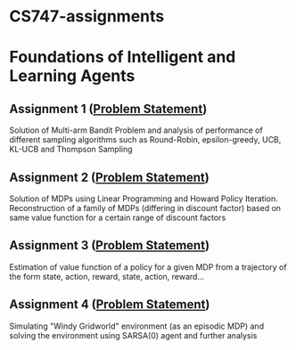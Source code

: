 # CS747-assignments
# Foundations of Intelligent and Learning Agents

## Assignment 1 ([Problem Statement](https://www.cse.iitb.ac.in/~shivaram/teaching/cs747-a2019/pa-1/programming-assignment-1.html))

Solution of Multi-arm Bandit Problem and analysis of performance of different sampling algorithms such as Round-Robin, epsilon-greedy, UCB, KL-UCB and Thompson Sampling

## Assignment 2 ([Problem Statement](https://www.cse.iitb.ac.in/~shivaram/teaching/cs747-a2019/pa-2/programming-assignment-2.html))

Solution of MDPs using Linear Programming and Howard Policy Iteration. Reconstruction of a family of MDPs (differing in discount factor) based on same value function for a certain range of discount factors

## Assignment 3 ([Problem Statement](https://www.cse.iitb.ac.in/~shivaram/teaching/cs747-a2019/pa-3/programming-assignment-3.html))

Estimation of value function of a policy for a given MDP from a trajectory of the form state, action, reward, state, action, reward...

## Assignment 4 ([Problem Statement](https://www.cse.iitb.ac.in/~shivaram/teaching/cs747-a2019/pa-4/programming-assignment-4.html))

Simulating "Windy Gridworld" environment (as an episodic MDP) and solving the environment using SARSA(0) agent and further analysis
